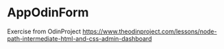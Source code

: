 # AppOdinForm

Exercise from OdinProject
https://www.theodinproject.com/lessons/node-path-intermediate-html-and-css-admin-dashboard
